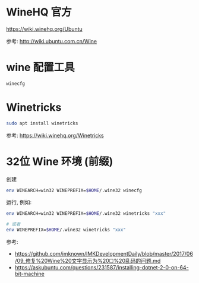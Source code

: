 # WineHQ 官方
https://wiki.winehq.org/Ubuntu

参考: http://wiki.ubuntu.com.cn/Wine

# wine 配置工具
``` bash 
winecfg
```

# Winetricks
``` bash
sudo apt install winetricks
```

参考: https://wiki.winehq.org/Winetricks

# 32位 Wine 环境 (前缀)
创建
``` bash
env WINEARCH=win32 WINEPREFIX=$HOME/.wine32 winecfg
```

运行, 例如:
``` bash
env WINEARCH=win32 WINEPREFIX=$HOME/.wine32 winetricks "xxx"

# 或者
env WINEPREFIX=$HOME/.wine32 winetricks "xxx"
```

参考: 
- https://github.com/imknown/IMKDevelopmentDaily/blob/master/2017/06/09_修复%20Wine%20文字显示为%20☐%20乱码的问题.md
- https://askubuntu.com/questions/231587/installing-dotnet-2-0-on-64-bit-machine
